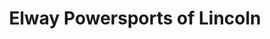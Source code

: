 ---
title: "Elway Powersports of Lincoln"
url: /lincoln/elway-powersports-of-lincoln/
shop: Autohaus
---